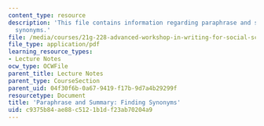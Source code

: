 ```yaml
---
content_type: resource
description: 'This file contains information regarding paraphrase and summary: Finding
  synonyms.'
file: /media/courses/21g-228-advanced-workshop-in-writing-for-social-sciences-and-architecture-els-spring-2007/c9375b84ae88c5121b1df23ab70204a9_MIT21G.228S07_synonyms.pdf
file_type: application/pdf
learning_resource_types:
- Lecture Notes
ocw_type: OCWFile
parent_title: Lecture Notes
parent_type: CourseSection
parent_uid: 04f30f6b-0a67-9419-f17b-9d7a4b29299f
resourcetype: Document
title: 'Paraphrase and Summary: Finding Synonyms'
uid: c9375b84-ae88-c512-1b1d-f23ab70204a9
---
```


